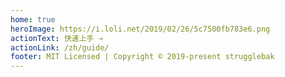 ```yaml
---
home: true
heroImage: https://i.loli.net/2019/02/26/5c7500fb783e6.png
actionText: 快速上手 →
actionLink: /zh/guide/
footer: MIT Licensed | Copyright © 2019-present strugglebak
---
```



